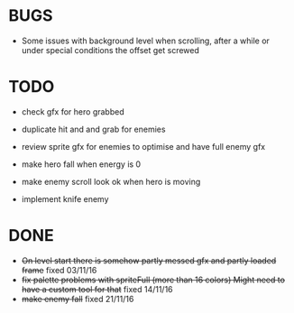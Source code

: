 BUGS
====

* Some issues with background level when scrolling, after a while or under special
conditions the offset get screwed

TODO
====

* check gfx for hero grabbed
* duplicate hit and and grab for enemies
* review sprite gfx for enemies to optimise and have full enemy gfx

* make hero fall when energy is 0
* make enemy scroll look ok when hero is moving

* implement knife enemy

DONE
====

* ~~On level start there is somehow partly messed gfx and partly loaded frame~~ fixed 03/11/16
* ~~fix palette problems with spriteFull (more than 16 colors) Might need to have a custom tool for that~~ fixed 14/11/16
* ~~make enemy fall~~ fixed 21/11/16
